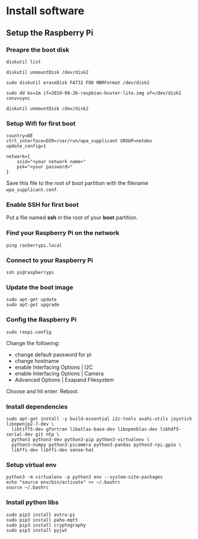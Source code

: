 # Install software

## Setup the Raspberry Pi

### Preapre the boot disk

```shell
diskutil list

diskutil unmountDisk /dev/disk2

sudo diskutil eraseDisk FAT32 FOO MBRFormat /dev/disk2

sudo dd bs=1m if=2019-09-26-raspbian-buster-lite.img of=/dev/disk2 conv=sync

diskutil unmountDisk /dev/disk2
```

### Setup Wifi for first boot

```shell
country=DE
ctrl_interface=DIR=/var/run/wpa_supplicant GROUP=netdev
update_config=1

network={
    ssid="<your network name>"
    psk="<your password>"
}
```

Save this file to the root of boot partition with the filename `wpa_supplicant.conf`.

### Enable SSH for first boot

Put a file named **ssh** in the root of your **boot** partition.

### Find your Raspberry Pi on the network

```shell
ping rasberrypi.local
```

### Connect to your Raspberry Pi

```shell
ssh pi@raspberrypi
```

### Update the boot image

```shell
sudo apt-get update
sudo apt-get upgrade
```

### Config the Raspberry Pi

```shell
sudo raspi-config
```

Change the following:

* change default password for pi
* change hostname
* enable Interfacing Options | I2C
* enable Interfacing Options | Camera
* Advanced Options | Exapand Filesystem

Choose and hit enter. Reboot.

### Install dependencies

```shell
sudo apt-get install -y build-essential i2c-tools avahi-utils joystick libopenjp2-7-dev \
  libtiff5-dev gfortran libatlas-base-dev libopenblas-dev libhdf5-serial-dev git ntp \
  python3 python3-dev python3-pip python3-virtualenv \
  python3-numpy python3-picamera python3-pandas python3-rpi.gpio \
  libffi-dev libffi-dev sense-hat
```

### Setup virtual env

```shell
python3 -m virtualenv -p python3 env --system-site-packages
echo "source env/bin/activate" >> ~/.bashrc
source ~/.bashrc
```

### Install python libs

```shell
sudo pip3 install astro-pi
sudo pip3 install paho-mqtt
sudo pip3 install cryptography
sudo pip3 install pyjwt
```

### 